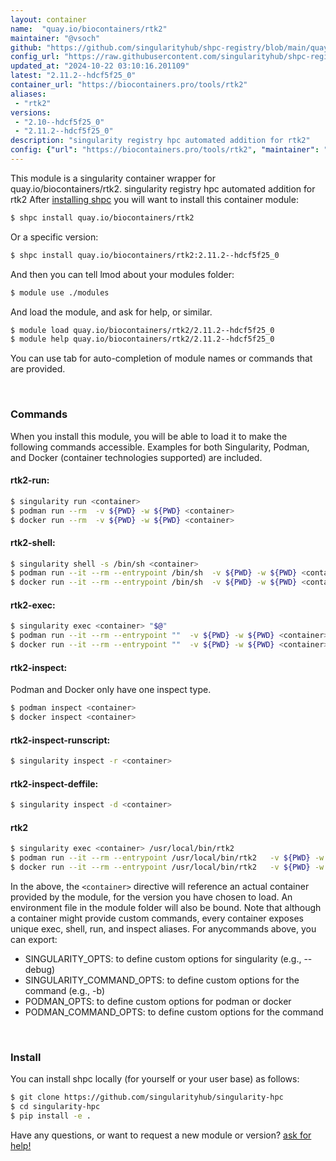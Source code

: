 ```yaml
---
layout: container
name:  "quay.io/biocontainers/rtk2"
maintainer: "@vsoch"
github: "https://github.com/singularityhub/shpc-registry/blob/main/quay.io/biocontainers/rtk2/container.yaml"
config_url: "https://raw.githubusercontent.com/singularityhub/shpc-registry/main/quay.io/biocontainers/rtk2/container.yaml"
updated_at: "2024-10-22 03:10:16.201109"
latest: "2.11.2--hdcf5f25_0"
container_url: "https://biocontainers.pro/tools/rtk2"
aliases:
 - "rtk2"
versions:
 - "2.10--hdcf5f25_0"
 - "2.11.2--hdcf5f25_0"
description: "singularity registry hpc automated addition for rtk2"
config: {"url": "https://biocontainers.pro/tools/rtk2", "maintainer": "@vsoch", "description": "singularity registry hpc automated addition for rtk2", "latest": {"2.11.2--hdcf5f25_0": "sha256:0ce524a705af598d751ad38dd43a3654f0b9e4ab7c724db0dd10eaeb92ce9b80"}, "tags": {"2.10--hdcf5f25_0": "sha256:4f9ac7d7405bc53f0b5f65911ceccd2f2c35b0e513d81f44afc1ab532a8db260", "2.11.2--hdcf5f25_0": "sha256:0ce524a705af598d751ad38dd43a3654f0b9e4ab7c724db0dd10eaeb92ce9b80"}, "docker": "quay.io/biocontainers/rtk2", "aliases": {"rtk2": "/usr/local/bin/rtk2"}}
---
```


This module is a singularity container wrapper for quay.io/biocontainers/rtk2.
singularity registry hpc automated addition for rtk2
After [installing shpc](#install) you will want to install this container module:


```bash
$ shpc install quay.io/biocontainers/rtk2
```

Or a specific version:

```bash
$ shpc install quay.io/biocontainers/rtk2:2.11.2--hdcf5f25_0
```

And then you can tell lmod about your modules folder:

```bash
$ module use ./modules
```

And load the module, and ask for help, or similar.

```bash
$ module load quay.io/biocontainers/rtk2/2.11.2--hdcf5f25_0
$ module help quay.io/biocontainers/rtk2/2.11.2--hdcf5f25_0
```

You can use tab for auto-completion of module names or commands that are provided.

<br>

### Commands

When you install this module, you will be able to load it to make the following commands accessible.
Examples for both Singularity, Podman, and Docker (container technologies supported) are included.

#### rtk2-run:

```bash
$ singularity run <container>
$ podman run --rm  -v ${PWD} -w ${PWD} <container>
$ docker run --rm  -v ${PWD} -w ${PWD} <container>
```

#### rtk2-shell:

```bash
$ singularity shell -s /bin/sh <container>
$ podman run --it --rm --entrypoint /bin/sh  -v ${PWD} -w ${PWD} <container>
$ docker run --it --rm --entrypoint /bin/sh  -v ${PWD} -w ${PWD} <container>
```

#### rtk2-exec:

```bash
$ singularity exec <container> "$@"
$ podman run --it --rm --entrypoint ""  -v ${PWD} -w ${PWD} <container> "$@"
$ docker run --it --rm --entrypoint ""  -v ${PWD} -w ${PWD} <container> "$@"
```

#### rtk2-inspect:

Podman and Docker only have one inspect type.

```bash
$ podman inspect <container>
$ docker inspect <container>
```

#### rtk2-inspect-runscript:

```bash
$ singularity inspect -r <container>
```

#### rtk2-inspect-deffile:

```bash
$ singularity inspect -d <container>
```


#### rtk2

```bash
$ singularity exec <container> /usr/local/bin/rtk2
$ podman run --it --rm --entrypoint /usr/local/bin/rtk2   -v ${PWD} -w ${PWD} <container> -c " $@"
$ docker run --it --rm --entrypoint /usr/local/bin/rtk2   -v ${PWD} -w ${PWD} <container> -c " $@"
```



In the above, the `<container>` directive will reference an actual container provided
by the module, for the version you have chosen to load. An environment file in the
module folder will also be bound. Note that although a container
might provide custom commands, every container exposes unique exec, shell, run, and
inspect aliases. For anycommands above, you can export:

 - SINGULARITY_OPTS: to define custom options for singularity (e.g., --debug)
 - SINGULARITY_COMMAND_OPTS: to define custom options for the command (e.g., -b)
 - PODMAN_OPTS: to define custom options for podman or docker
 - PODMAN_COMMAND_OPTS: to define custom options for the command

<br>

### Install

You can install shpc locally (for yourself or your user base) as follows:

```bash
$ git clone https://github.com/singularityhub/singularity-hpc
$ cd singularity-hpc
$ pip install -e .
```

Have any questions, or want to request a new module or version? [ask for help!](https://github.com/singularityhub/singularity-hpc/issues)